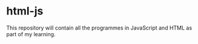 # html-js
This repository will contain all the programmes in JavaScript and HTML as part of my learning.
